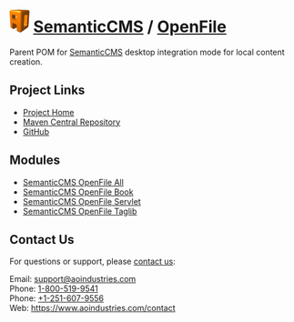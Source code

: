 # [<img src="ao-logo.png" alt="AO Logo" width="35" height="40">](https://www.aoindustries.com/) [SemanticCMS](https://semanticcms.com/) / [OpenFile](https://semanticcms.com/openfile/)
Parent POM for [SemanticCMS](https://semanticcms.com/) desktop integration mode for local content creation.

## Project Links
* [Project Home](https://semanticcms.com/openfile/)
* [Maven Central Repository](https://search.maven.org/#search%7Cgav%7C1%7Cg:%22com.semanticcms%22%20AND%20a:%22semanticcms-openfile%22)
* [GitHub](https://github.com/aoindustries/semanticcms-openfile)

## Modules
* [SemanticCMS OpenFile All](https://semanticcms.com/openfile/all/)
* [SemanticCMS OpenFile Book](https://semanticcms.com/openfile/book/)
* [SemanticCMS OpenFile Servlet](https://semanticcms.com/openfile/servlet/)
* [SemanticCMS OpenFile Taglib](https://semanticcms.com/openfile/taglib/)

## Contact Us
For questions or support, please [contact us](https://www.aoindustries.com/contact):

Email: [support@aoindustries.com](mailto:support@aoindustries.com)  
Phone: [1-800-519-9541](tel:1-800-519-9541)  
Phone: [+1-251-607-9556](tel:+1-251-607-9556)  
Web: https://www.aoindustries.com/contact
